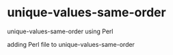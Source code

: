 # unique-values-same-order
unique-values-same-order using Perl

adding Perl file to unique-values-same-order
